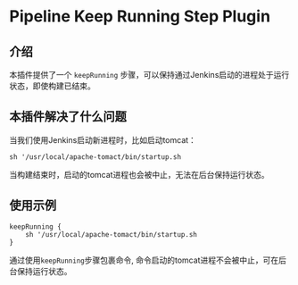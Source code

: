 # Pipeline Keep Running Step Plugin

## 介绍

本插件提供了一个 `keepRunning` 步骤，可以保持通过Jenkins启动的进程处于运行状态，即使构建已结束。 

## 本插件解决了什么问题

当我们使用Jenkins启动新进程时，比如启动tomcat：

```
sh '/usr/local/apache-tomact/bin/startup.sh
```

当构建结束时，启动的tomcat进程也会被中止，无法在后台保持运行状态。


## 使用示例

```
keepRunning {
    sh '/usr/local/apache-tomact/bin/startup.sh
}
```

通过使用`keepRunning`步骤包裹命令, 命令启动的tomcat进程不会被中止，可在后台保持运行状态。
